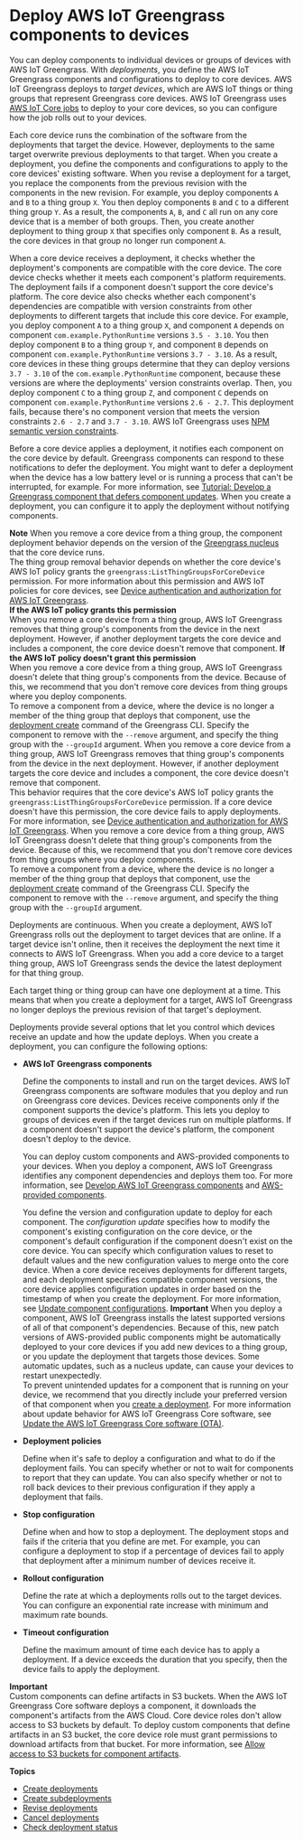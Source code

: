 # Deploy AWS IoT Greengrass components to devices<a name="manage-deployments"></a>

You can deploy components to individual devices or groups of devices with AWS IoT Greengrass\. With *deployments*, you define the AWS IoT Greengrass components and configurations to deploy to core devices\. AWS IoT Greengrass deploys to *target devices*, which are AWS IoT things or thing groups that represent Greengrass core devices\. AWS IoT Greengrass uses [AWS IoT Core jobs](https://docs.aws.amazon.com/iot/latest/developerguide/iot-jobs.html) to deploy to your core devices, so you can configure how the job rolls out to your devices\.

Each core device runs the combination of the software from the deployments that target the device\. However, deployments to the same target overwrite previous deployments to that target\. When you create a deployment, you define the components and configurations to apply to the core devices' existing software\. When you revise a deployment for a target, you replace the components from the previous revision with the components in the new revision\. For example, you deploy components `A` and `B` to a thing group `X`\. You then deploy components `B` and `C` to a different thing group `Y`\. As a result, the components `A`, `B`, and `C` all run on any core device that is a member of both groups\. Then, you create another deployment to thing group `X` that specifies only component `B`\. As a result, the core devices in that group no longer run component `A`\.

When a core device receives a deployment, it checks whether the deployment's components are compatible with the core device\. The core device checks whether it meets each component's platform requirements\. The deployment fails if a component doesn't support the core device's platform\. The core device also checks whether each component's dependencies are compatible with version constraints from other deployments to different targets that include this core device\. For example, you deploy component `A` to a thing group `X`, and component `A` depends on component `com.example.PythonRuntime` versions `3.5 - 3.10`\. You then deploy component `B` to a thing group `Y`, and component `B` depends on component `com.example.PythonRuntime` versions `3.7 - 3.10`\. As a result, core devices in these thing groups determine that they can deploy versions `3.7 - 3.10` of the `com.example.PythonRuntime` component, because these versions are where the deployments' version constraints overlap\. Then, you deploy component `C` to a thing group `Z`, and component `C` depends on component `com.example.PythonRuntime` versions `2.6 - 2.7`\. This deployment fails, because there's no component version that meets the version constraints `2.6 - 2.7` and `3.7 - 3.10`\. AWS IoT Greengrass uses [NPM semantic version constraints](https://semver.npmjs.com/)\.

Before a core device applies a deployment, it notifies each component on the core device by default\. Greengrass components can respond to these notifications to defer the deployment\. You might want to defer a deployment when the device has a low battery level or is running a process that can't be interrupted, for example\. For more information, see [Tutorial: Develop a Greengrass component that defers component updates](defer-component-updates-tutorial.md)\. When you create a deployment, you can configure it to apply the deployment without notifying components\.

**Note**  <a name="thing-group-removal-behavior"></a>
When you remove a core device from a thing group, the component deployment behavior depends on the version of the [Greengrass nucleus](greengrass-nucleus-component.md) that the core device runs\.  
The thing group removal behavior depends on whether the core device's AWS IoT policy grants the `greengrass:ListThingGroupsForCoreDevice` permission\. For more information about this permission and AWS IoT policies for core devices, see [Device authentication and authorization for AWS IoT Greengrass](device-auth.md)\.  
**If the AWS IoT policy grants this permission**  
<a name="thing-group-removal-behavior-remove-components"></a>When you remove a core device from a thing group, AWS IoT Greengrass removes that thing group's components from the device in the next deployment\. However, if another deployment targets the core device and includes a component, the core device doesn't remove that component\.
**If the AWS IoT policy doesn't grant this permission**  
<a name="thing-group-removal-behavior-no-remove-components"></a>When you remove a core device from a thing group, AWS IoT Greengrass doesn't delete that thing group's components from the device\. Because of this, we recommend that you don't remove core devices from thing groups where you deploy components\.  
<a name="thing-group-removal-behavior-no-remove-components-how-to-remove"></a>To remove a component from a device, where the device is no longer a member of the thing group that deploys that component, use the [deployment create](gg-cli-deployment.md#deployment-create) command of the Greengrass CLI\. Specify the component to remove with the `--remove` argument, and specify the thing group with the `--groupId` argument\.
<a name="thing-group-removal-behavior-remove-components"></a>When you remove a core device from a thing group, AWS IoT Greengrass removes that thing group's components from the device in the next deployment\. However, if another deployment targets the core device and includes a component, the core device doesn't remove that component\.  
This behavior requires that the core device's AWS IoT policy grants the `greengrass:ListThingGroupsForCoreDevice` permission\. If a core device doesn't have this permission, the core device fails to apply deployments\. For more information, see [Device authentication and authorization for AWS IoT Greengrass](device-auth.md)\.
<a name="thing-group-removal-behavior-no-remove-components"></a>When you remove a core device from a thing group, AWS IoT Greengrass doesn't delete that thing group's components from the device\. Because of this, we recommend that you don't remove core devices from thing groups where you deploy components\.  
<a name="thing-group-removal-behavior-no-remove-components-how-to-remove"></a>To remove a component from a device, where the device is no longer a member of the thing group that deploys that component, use the [deployment create](gg-cli-deployment.md#deployment-create) command of the Greengrass CLI\. Specify the component to remove with the `--remove` argument, and specify the thing group with the `--groupId` argument\.

Deployments are continuous\. When you create a deployment, AWS IoT Greengrass rolls out the deployment to target devices that are online\. If a target device isn't online, then it receives the deployment the next time it connects to AWS IoT Greengrass\. When you add a core device to a target thing group, AWS IoT Greengrass sends the device the latest deployment for that thing group\.

Each target thing or thing group can have one deployment at a time\. This means that when you create a deployment for a target, AWS IoT Greengrass no longer deploys the previous revision of that target's deployment\.

Deployments provide several options that let you control which devices receive an update and how the update deploys\. When you create a deployment, you can configure the following options:
+ **AWS IoT Greengrass components**

  Define the components to install and run on the target devices\. AWS IoT Greengrass components are software modules that you deploy and run on Greengrass core devices\. Devices receive components only if the component supports the device's platform\. This lets you deploy to groups of devices even if the target devices run on multiple platforms\. If a component doesn't support the device's platform, the component doesn't deploy to the device\.

  You can deploy custom components and AWS\-provided components to your devices\. When you deploy a component, AWS IoT Greengrass identifies any component dependencies and deploys them too\. For more information, see [Develop AWS IoT Greengrass components](develop-greengrass-components.md) and [AWS\-provided components](public-components.md)\.

  You define the version and configuration update to deploy for each component\. The *configuration update* specifies how to modify the component's existing configuration on the core device, or the component's default configuration if the component doesn't exist on the core device\. You can specify which configuration values to reset to default values and the new configuration values to merge onto the core device\. When a core device receives deployments for different targets, and each deployment specifies compatible component versions, the core device applies configuration updates in order based on the timestamp of when you create the deployment\. For more information, see [Update component configurations](update-component-configurations.md)\.
**Important**  <a name="component-patch-update-note"></a>
<a name="component-patch-update"></a>When you deploy a component, AWS IoT Greengrass installs the latest supported versions of all of that component's dependencies\. Because of this, new patch versions of AWS\-provided public components might be automatically deployed to your core devices if you add new devices to a thing group, or you update the deployment that targets those devices\. Some automatic updates, such as a nucleus update, can cause your devices to restart unexpectedly\.   
<a name="component-version-pinning"></a>To prevent unintended updates for a component that is running on your device, we recommend that you directly include your preferred version of that component when you [create a deployment](create-deployments.md)\. For more information about update behavior for AWS IoT Greengrass Core software, see [Update the AWS IoT Greengrass Core software \(OTA\)](update-greengrass-core-v2.md)\.
+ **Deployment policies**

  Define when it's safe to deploy a configuration and what to do if the deployment fails\. You can specify whether or not to wait for components to report that they can update\. You can also specify whether or not to roll back devices to their previous configuration if they apply a deployment that fails\.
+ **Stop configuration**

  Define when and how to stop a deployment\. The deployment stops and fails if the criteria that you define are met\. For example, you can configure a deployment to stop if a percentage of devices fail to apply that deployment after a minimum number of devices receive it\.
+ **Rollout configuration**

  Define the rate at which a deployments rolls out to the target devices\. You can configure an exponential rate increase with minimum and maximum rate bounds\.
+ **Timeout configuration**

  Define the maximum amount of time each device has to apply a deployment\. If a device exceeds the duration that you specify, then the device fails to apply the deployment\.

**Important**  
Custom components can define artifacts in S3 buckets\. When the AWS IoT Greengrass Core software deploys a component, it downloads the component's artifacts from the AWS Cloud\. Core device roles don't allow access to S3 buckets by default\. To deploy custom components that define artifacts in an S3 bucket, the core device role must grant permissions to download artifacts from that bucket\. For more information, see [Allow access to S3 buckets for component artifacts](device-service-role.md#device-service-role-access-s3-bucket)\.

**Topics**
+ [Create deployments](create-deployments.md)
+ [Create subdeployments](create-subdeployments.md)
+ [Revise deployments](revise-deployments.md)
+ [Cancel deployments](cancel-deployments.md)
+ [Check deployment status](check-deployment-status.md)